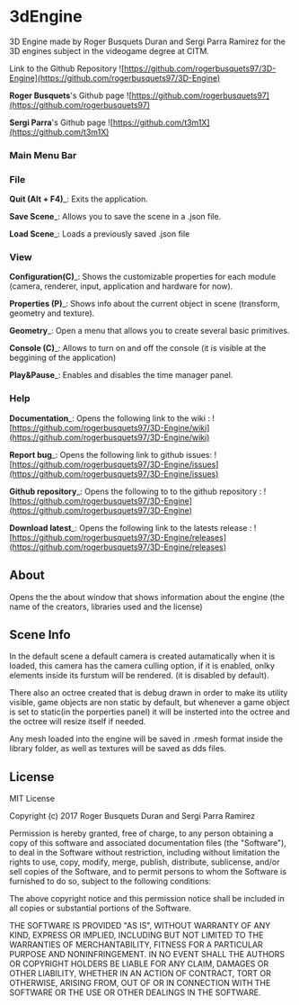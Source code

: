 # 3dEngine
3D Engine made by Roger Busquets Duran and Sergi Parra Ramirez for the 3D engines subject in the videogame degree at CITM.

Link to the Github Repository ![https://github.com/rogerbusquets97/3D-Engine](https://github.com/rogerbusquets97/3D-Engine)

**Roger Busquets**'s Github page ![https://github.com/rogerbusquets97](https://github.com/rogerbusquets97)

**Sergi Parra**'s Github page ![https://github.com/t3m1X](https://github.com/t3m1X)

### Main Menu Bar

### File

**Quit (Alt + F4)**_: Exits the application.

**Save Scene**_: Allows you to save the scene in a .json file.

**Load Scene**_: Loads a previously saved .json file



### View

**Configuration(C)**_: Shows the customizable properties for each module (camera, renderer, input, application and hardware for now).

**Properties (P)**_: Shows info about the current object in scene (transform, geometry and texture).

**Geometry**_: Open a menu that allows you to create several basic primitives.

**Console (C)**_: Allows to turn on and off the console (it is visible at the beggining of the application)

**Play&Pause**_: Enables and disables the time manager panel.


### Help

**Documentation**_: Opens the following link to the wiki : ![https://github.com/rogerbusquets97/3D-Engine/wiki](https://github.com/rogerbusquets97/3D-Engine/wiki)

**Report bug**_: Opens the following link to github issues: ![https://github.com/rogerbusquets97/3D-Engine/issues](https://github.com/rogerbusquets97/3D-Engine/issues)

**Github repository**_: Opens the following to to the github repository : ![https://github.com/rogerbusquets97/3D-Engine](https://github.com/rogerbusquets97/3D-Engine)

**Download latest**_: Opens the following link to the latests release : ![https://github.com/rogerbusquets97/3D-Engine/releases](https://github.com/rogerbusquets97/3D-Engine/releases)


## About

Opens the the about window that shows information about the engine (the name of the creators, libraries used and the license)

## Scene Info

In the default scene a default camera is created autamatically when it is loaded, this camera has the camera culling option, if it is enabled,
onlky elements inside its furstum will be rendered. (it is disabled by default).

There also an octree created that is debug drawn in order to make its utility visible, game objects are non static by default, but whenever a game object is set to static(in the porperties panel) it will be insterted into the octree and the octree will resize itself if needed. 

Any mesh loaded into the engine will be saved in .rmesh format inside the library folder, as well as textures will be saved as dds files. 



## License
MIT License

Copyright (c) 2017 Roger Busquets Duran and Sergi Parra Ramirez

Permission is hereby granted, free of charge, to any person obtaining a copy
of this software and associated documentation files (the "Software"), to deal
in the Software without restriction, including without limitation the rights
to use, copy, modify, merge, publish, distribute, sublicense, and/or sell
copies of the Software, and to permit persons to whom the Software is
furnished to do so, subject to the following conditions:

The above copyright notice and this permission notice shall be included in all
copies or substantial portions of the Software.

THE SOFTWARE IS PROVIDED "AS IS", WITHOUT WARRANTY OF ANY KIND, EXPRESS OR
IMPLIED, INCLUDING BUT NOT LIMITED TO THE WARRANTIES OF MERCHANTABILITY,
FITNESS FOR A PARTICULAR PURPOSE AND NONINFRINGEMENT. IN NO EVENT SHALL THE
AUTHORS OR COPYRIGHT HOLDERS BE LIABLE FOR ANY CLAIM, DAMAGES OR OTHER
LIABILITY, WHETHER IN AN ACTION OF CONTRACT, TORT OR OTHERWISE, ARISING FROM,
OUT OF OR IN CONNECTION WITH THE SOFTWARE OR THE USE OR OTHER DEALINGS IN THE
SOFTWARE.
